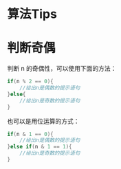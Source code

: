 # 算法Tips

# 判断奇偶
判断 n 的奇偶性，可以使用下面的方法：
```C++
if(n % 2 == 0){
    //给出n是偶数的提示语句
}else{
    //给出n是奇数的提示语句
}
```

也可以是用位运算的方式：
```C++
if(n & 1 == 0){
    //给出n是偶数的提示语句
}else if(n & 1 == 1){
    //给出n是奇数的提示语句
}
```

